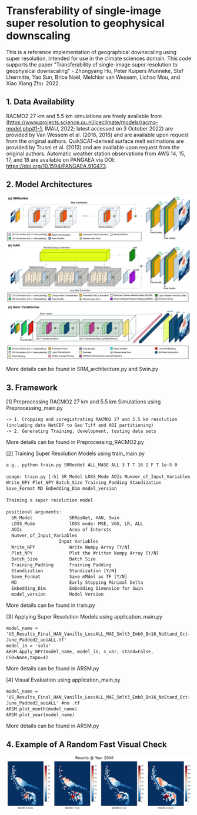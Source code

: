 # Transferability of single-image super resolution to geophysical downscaling

This is a reference implementation of geographical downscaling using super resolution, intended for use in the climate sciences domain. This code supports the paper "Transferability of single-image super resolution to geophysical downscaling" - Zhongyang Hu, Peter Kuipers Munneke, Stef Lhermitte, Yao Sun, Brice Noël, Melchior van Wessem, Lichao Mou, and Xiao Xiang Zhu. 2022.

## 1. Data Availability

RACMO2 27 km and 5.5 km simulations are freely available from (https://www.projects.science.uu.nl/iceclimate/models/racmo-model.php#1-1, IMAU, 2022; latest accessed on 3 October 2022) are provided by Van Wessem et al. (2018, 2016) and are available upon request from the original authors. QuikSCAT-derived surface melt estimations are provided by Trusel et al. (2013) and are available upon request from the original authors. Automatic weather station observations from AWS 14, 15, 17, and 18 are available on PANGAEA via DOI: https://doi.org/10.1594/PANGAEA.910473.

## 2. Model Architectures
![](Examples/FIG2.png)

More details can be found in SRM_architecture.py and Swin.py

## 3. Framework

[1] Preprocessing RACMO2 27 km and 5.5 km Simulations using Preprocessing_main.py

    -> 1. Cropping and coregistrating RACMO2 27 and 5.5 km resolution (including data NetCDF to Geo Tiff and AOI partitioning)
    -> 2. Generating Training, development, testing data sets

More details can be found in Preprocessing_RACMO2.py

[2] Training Super Resolution Models using train_main.py

    e.g., python train.py SRResNet ALL_MASE ALL 3 T T 16 2 F T 1e-5 0
    
    usage: train.py [-h] SR_Model LOSS_Mode AOIs Numver_of_Input_Variables Write_NPY Plot_NPY Batch_Size Training_Padding Standization Save_Format MD Embedding_Dim model_version

    Training a super resolution model

    positional arguments:
      SR_Model              SRResNet, HAN, Swin
      LOSS_Mode             lOSS mode: MSE, VGG, LR, ALL
      AOIs                  Area of Intersts
      Numver_of_Input_Variables
                        Input Variables
      Write_NPY             Write Numpy Array [Y/N]
      Plot_NPY              Plot the Written Numpy Array [Y/N]
      Batch_Size            Batch Size
      Training_Padding      Training Padding
      Standization          Standization [Y/N]
      Save_Format           Save mMdel as TF [Y/N]
      MD                    Early Stopping Minimal Delta
      Embedding_Dim         Embedding Dimension for Swin
      model_version         Model Version

More details can be found in train.py

[3] Applying Super Resolution Models using application_main.py

    model_name = 'US_Results_Final_HAN_Vanille_LossALL_MAE_Smlt3_Emb0_Bn16_NoStand_Oct-June_Padded2_aoiALL.tf'
    model_in = 'solo' 
    ARSM.Apply_NPY(model_name, model_in, s_var, stand=False, CSO=None,topo=4)
    
More details can be found in ARSM.py

[4] Visual Evaluation using application_main.py

    model_name = 'US_Results_Final_HAN_Vanille_LossALL_MAE_Smlt3_Emb0_Bn16_NoStand_Oct-June_Padded2_aoiALL' #no .tf
    ARSM.plot_month(model_name)
    ARSM.plot_year(model_name) 


More details can be found in ARSM.py


## 4. Example of A Random Fast Visual Check

![Yearly result in the year 2006](Examples/5.png)
